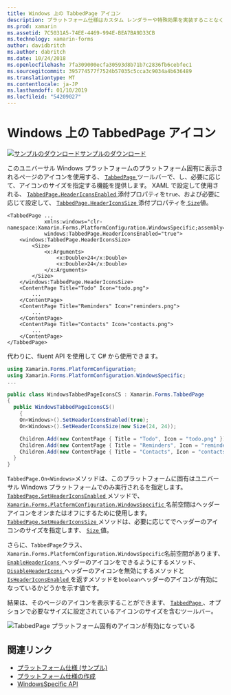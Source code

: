 ```yaml
---
title: Windows 上の TabbedPage アイコン
description: プラットフォーム仕様はカスタム レンダラーや特殊効果を実装することなく、特定のプラットフォームでのみ利用できる機能の使用を可能にします。 この記事では、TabbedPage ツールバーに表示されるページのアイコンにより、Windows プラットフォームに固有の使用方法について説明します。
ms.prod: xamarin
ms.assetid: 7C5031A5-74EE-4469-994E-BEA7BA9D33CB
ms.technology: xamarin-forms
author: davidbritch
ms.author: dabritch
ms.date: 10/24/2018
ms.openlocfilehash: 7fa309000ecfa30593d8b71b7c2836fb6cebfec1
ms.sourcegitcommit: 395774577f7524b57035c5cca3c9034a4b636489
ms.translationtype: MT
ms.contentlocale: ja-JP
ms.lasthandoff: 01/10/2019
ms.locfileid: "54209027"
---
```

# <a name="tabbedpage-icons-on-windows"></a>Windows 上の TabbedPage アイコン

[![サンプルのダウンロード](~/media/shared/download.png)サンプルのダウンロード](https://developer.xamarin.com/samples/xamarin-forms/userinterface/platformspecifics/)

このユニバーサル Windows プラットフォームのプラットフォーム固有に表示されるページのアイコンを使用する、 [ `TabbedPage` ](xref:Xamarin.Forms.TabbedPage)ツールバーで、し、必要に応じて、アイコンのサイズを指定する機能を提供します。 XAML で設定して使用される、 [ `TabbedPage.HeaderIconsEnabled` ](xref:Xamarin.Forms.PlatformConfiguration.WindowsSpecific.TabbedPage.HeaderIconsEnabledProperty)添付プロパティを`true`、および必要に応じて設定して、 [ `TabbedPage.HeaderIconsSize` ](xref:Xamarin.Forms.PlatformConfiguration.WindowsSpecific.TabbedPage.HeaderIconsSizeProperty)添付プロパティを[ `Size`](xref:Xamarin.Forms.Size)値。

```xaml
<TabbedPage ...
            xmlns:windows="clr-namespace:Xamarin.Forms.PlatformConfiguration.WindowsSpecific;assembly=Xamarin.Forms.Core"
            windows:TabbedPage.HeaderIconsEnabled="true">
    <windows:TabbedPage.HeaderIconsSize>
        <Size>
            <x:Arguments>
                <x:Double>24</x:Double>
                <x:Double>24</x:Double>
            </x:Arguments>
        </Size>
    </windows:TabbedPage.HeaderIconsSize>
    <ContentPage Title="Todo" Icon="todo.png">
        ...
    </ContentPage>
    <ContentPage Title="Reminders" Icon="reminders.png">
        ...
    </ContentPage>
    <ContentPage Title="Contacts" Icon="contacts.png">
        ...
    </ContentPage>
</TabbedPage>
```

代わりに、fluent API を使用して C# から使用できます。

```csharp
using Xamarin.Forms.PlatformConfiguration;
using Xamarin.Forms.PlatformConfiguration.WindowsSpecific;
...

public class WindowsTabbedPageIconsCS : Xamarin.Forms.TabbedPage
{
  public WindowsTabbedPageIconsCS()
    {
    On<Windows>().SetHeaderIconsEnabled(true);
    On<Windows>().SetHeaderIconsSize(new Size(24, 24));

    Children.Add(new ContentPage { Title = "Todo", Icon = "todo.png" });
    Children.Add(new ContentPage { Title = "Reminders", Icon = "reminders.png" });
    Children.Add(new ContentPage { Title = "Contacts", Icon = "contacts.png" });
  }
}
```

`TabbedPage.On<Windows>`メソッドは、このプラットフォームに固有はユニバーサル Windows プラットフォームでのみ実行されるを指定します。 [ `TabbedPage.SetHeaderIconsEnabled` ](xref:Xamarin.Forms.PlatformConfiguration.WindowsSpecific.TabbedPage.SetHeaderIconsEnabled(Xamarin.Forms.IPlatformElementConfiguration{Xamarin.Forms.PlatformConfiguration.Windows,Xamarin.Forms.TabbedPage},System.Boolean))メソッドで、 [ `Xamarin.Forms.PlatformConfiguration.WindowsSpecific` ](xref:Xamarin.Forms.PlatformConfiguration.WindowsSpecific)名前空間はヘッダー アイコンをオンまたはオフにするために使用します。 [ `TabbedPage.SetHeaderIconsSize` ](xref:Xamarin.Forms.PlatformConfiguration.WindowsSpecific.TabbedPage.SetHeaderIconsSize(Xamarin.Forms.IPlatformElementConfiguration{Xamarin.Forms.PlatformConfiguration.Windows,Xamarin.Forms.TabbedPage},Xamarin.Forms.Size))メソッドは、必要に応じてでヘッダーのアイコンのサイズを指定します、 [ `Size` ](xref:Xamarin.Forms.Size)値。

さらに、`TabbedPage`クラス、`Xamarin.Forms.PlatformConfiguration.WindowsSpecific`名前空間があります、 [ `EnableHeaderIcons` ](xref:Xamarin.Forms.PlatformConfiguration.WindowsSpecific.TabbedPage.EnableHeaderIcons*)ヘッダーのアイコンをできるようにするメソッド、 [ `DisableHeaderIcons` ](xref:Xamarin.Forms.PlatformConfiguration.WindowsSpecific.TabbedPage.DisableHeaderIcons*)ヘッダーのアイコンを無効にするメソッドと[ `IsHeaderIconsEnabled` ](xref:Xamarin.Forms.PlatformConfiguration.WindowsSpecific.TabbedPage.IsHeaderIconsEnabled*)を返すメソッドを`boolean`ヘッダーのアイコンが有効になっているかどうかを示す値です。

結果は、そのページのアイコンを表示することができます、 [ `TabbedPage` ](xref:Xamarin.Forms.TabbedPage) 、オプションで必要なサイズに設定されているアイコンのサイズを含むツールバー。

![TabbedPage プラットフォーム固有のアイコンが有効になっている](tabbedpage-icons-images/tabbedpage-icons.png "TabbedPage プラットフォーム固有のアイコンが有効になっています。")

## <a name="related-links"></a>関連リンク

- [プラットフォーム仕様 (サンプル)](https://developer.xamarin.com/samples/xamarin-forms/userinterface/platformspecifics/)
- [プラットフォーム仕様の作成](~/xamarin-forms/platform/platform-specifics/index.md#creating-platform-specifics)
- [WindowsSpecific API](xref:Xamarin.Forms.PlatformConfiguration.WindowsSpecific)
